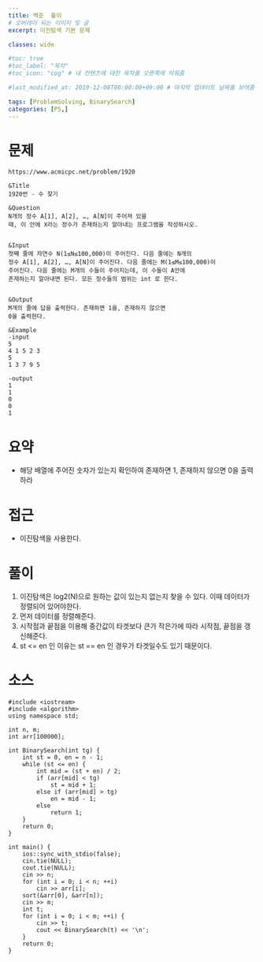 ```yaml
---
title: 백준  풀이
# 오버레이 되는 이미지 및 글
excerpt: 이진탐색 기본 문제

classes: wide

#toc: true
#toc_label: "목차"
#toc_icon: "cog" # 내 컨텐츠에 대한 목차를 오른쪽에 띄워줌

#last_modified_at: 2019-12-08T00:00:00+09:00 # 마지막 업데이트 날짜를 보여줌

tags: [ProblemSolving, BinarySearch]
categories: [PS,]
---
```


# 문제
```
https://www.acmicpc.net/problem/1920

&Title
1920번 - 수 찾기

&Question
N개의 정수 A[1], A[2], …, A[N]이 주어져 있을 
때, 이 안에 X라는 정수가 존재하는지 알아내는 프로그램을 작성하시오. 


&Input
첫째 줄에 자연수 N(1≤N≤100,000)이 주어진다. 다음 줄에는 N개의 
정수 A[1], A[2], …, A[N]이 주어진다. 다음 줄에는 M(1≤M≤100,000)이 
주어진다. 다음 줄에는 M개의 수들이 주어지는데, 이 수들이 A안에 
존재하는지 알아내면 된다. 모든 정수들의 범위는 int 로 한다. 


&Output
M개의 줄에 답을 출력한다. 존재하면 1을, 존재하지 않으면 
0을 출력한다. 

&Example
-input
5
4 1 5 2 3
5
1 3 7 9 5

-output
1
1
0
0
1

```

# 요약
* 해당 배열에 주어진 숫자가 있는지 확인하여 존재하면 1, 존재하지 않으면 0을 출력하라

# 접근
* 이진탐색을 사용한다.

# 풀이
1. 이진탐색은 log2(N)으로 원하는 값이 있는지 없는지 찾을 수 있다. 이때 데이터가 정렬되어 있어야한다.
1. 먼저 데이터를 정렬해준다.
1. 시작점과 끝점을 이용해 중간값이 타겟보다 큰가 작은가에 따라 시작점, 끝점을 갱신해준다.
1. st <= en 인 이유는 st == en 인 경우가 타겟일수도 있기 때문이다.

# 소스
```
#include <iostream>
#include <algorithm>
using namespace std;

int n, m;
int arr[100000];

int BinarySearch(int tg) {
	int st = 0, en = n - 1;
	while (st <= en) {
		int mid = (st + en) / 2;
		if (arr[mid] < tg)
			st = mid + 1;
		else if (arr[mid] > tg)
			en = mid - 1;
		else
			return 1;
	}
	return 0;
}

int main() {
	ios::sync_with_stdio(false);
	cin.tie(NULL);
	cout.tie(NULL);
	cin >> n;
	for (int i = 0; i < n; ++i)
		cin >> arr[i];
	sort(&arr[0], &arr[n]);
	cin >> m;
	int t;
	for (int i = 0; i < m; ++i) {
		cin >> t;
		cout << BinarySearch(t) << '\n';
	}
	return 0;
}
```